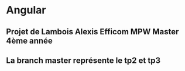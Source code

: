 # Angular

## Projet de Lambois Alexis Efficom MPW Master 4ème année


## La branch master représente le tp2 et tp3

